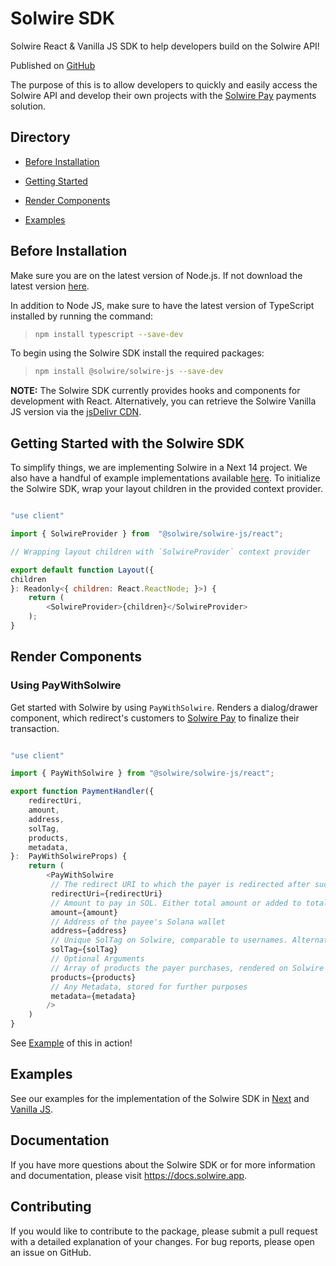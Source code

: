 # Solwire SDK

Solwire React & Vanilla JS SDK to help developers build on the Solwire API!

Published on [GitHub](https://github.com/solwire-app/solwire-js)

The purpose of this is to allow developers to quickly and easily access the Solwire API and develop their own projects with the [Solwire Pay](https://pay.solwire.app) payments solution.

## Directory

- [Before Installation](#before-installation)

- [Getting Started](#getting-started-with-the-solwire-sdk)

- [Render Components](#render-components)

- [Examples](#examples)

## Before Installation

Make sure you are on the latest version of Node.js. If not download the latest version [here]("https://nodejs.org/en/").

In addition to Node JS, make sure to have the latest version of TypeScript installed by running the command:

> ```bash
> npm install typescript --save-dev
> ```

To begin using the Solwire SDK install the required packages:

> ```bash
> npm install @solwire/solwire-js --save-dev
> ```

**NOTE:** The Solwire SDK currently provides hooks and components for development with React. Alternatively, you can retrieve the Solwire Vanilla JS version via the [jsDelivr CDN](https://cdn.jsdelivr.net/gh/solwire-app/solwire-js/dist/vanilla/index.js).

## Getting Started with the Solwire SDK

To simplify things, we are implementing Solwire in a Next 14 project. We also have a handful of example implementations available [here](https://github.com/solwire-app/solwire-js/tree/main/examples). To initialize the Solwire SDK, wrap your layout children in the provided context provider.

```Javascript

"use client"

import { SolwireProvider } from  "@solwire/solwire-js/react";

// Wrapping layout children with `SolwireProvider` context provider

export default function Layout({
children
}: Readonly<{ children: React.ReactNode; }>) {
	return (
		<SolwireProvider>{children}</SolwireProvider>
	);
}

```

## Render Components

### Using PayWithSolwire

Get started with Solwire by using `PayWithSolwire`. Renders a dialog/drawer component, which redirect's customers to [Solwire Pay](https://dash.solwire.app/pay) to finalize their transaction.

```Javascript

"use client"

import { PayWithSolwire } from "@solwire/solwire-js/react";

export function PaymentHandler({
	redirectUri,
	amount,
	address,
	solTag,
	products,
	metadata,
}:  PayWithSolwireProps) {
	return (
		<PayWithSolwire
		 // The redirect URI to which the payer is redirected after successful payment
		 redirectUri={redirectUri}
		 // Amount to pay in SOL. Either total amount or added to total price of products
		 amount={amount}
		 // Address of the payee's Solana wallet
		 address={address}
		 // Unique SolTag on Solwire, comparable to usernames. Alternative to address
		 solTag={solTag}
		 // Optional Arguments
		 // Array of products the payer purchases, rendered on Solwire Pay
		 products={products}
		 // Any Metadata, stored for further purposes
		 metadata={metadata}
		/>
	)
}

```

See [Example](https://github.com/solwire-app/solwire-js/tree/main/examples/next) of this in action!

## Examples

See our examples for the implementation of the Solwire SDK in [Next](https://github.com/solwire-app/solwire-js/tree/main/examples/next) and [Vanilla JS](https://github.com/solwire-app/solwire-js/tree/main/examples/vanilla-js).

## Documentation

If you have more questions about the Solwire SDK or for more information and documentation, please visit https://docs.solwire.app.

## Contributing

If you would like to contribute to the package, please submit a pull request with a detailed explanation of your changes. For bug reports, please open an issue on GitHub.
